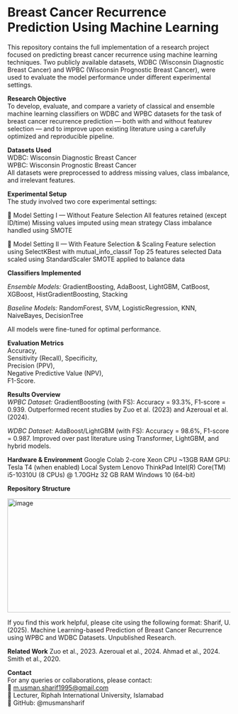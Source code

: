 # Breast Cancer Recurrence Prediction Using Machine Learning  

This repository contains the full implementation of a research project focused on predicting breast cancer recurrence using machine learning techniques. Two publicly available datasets, WDBC (Wisconsin Diagnostic Breast Cancer) and WPBC (Wisconsin Prognostic Breast Cancer), were used to evaluate the model performance under different experimental settings.

  **Research Objective**  
  To develop, evaluate, and compare a variety of classical and ensemble machine learning classifiers on WDBC and WPBC datasets for the task of breast cancer recurrence prediction — both with and without featurev selection — and to improve upon existing literature using a carefully optimized and reproducible pipeline.

  **Datasets Used**  
  WDBC: Wisconsin Diagnostic Breast Cancer  
  WPBC: Wisconsin Prognostic Breast Cancer  
  All datasets were preprocessed to address missing values, class imbalance, and irrelevant features.

  **Experimental Setup**  
  The study involved two core experimental settings:

  🔹 Model Setting I — Without Feature Selection
All features retained (except ID/time)
Missing values imputed using mean strategy
Class imbalance handled using SMOTE  

  🔹 Model Setting II — With Feature Selection & Scaling
Feature selection using SelectKBest with mutual_info_classif
Top 25 features selected
Data scaled using StandardScaler
SMOTE applied to balance data

  **Classifiers Implemented**

  *Ensemble Models:*
GradientBoosting, AdaBoost, LightGBM, CatBoost, XGBoost, HistGradientBoosting, Stacking

  *Baseline Models:*
RandomForest, SVM, LogisticRegression, KNN, NaiveBayes, DecisionTree

  All models were fine-tuned for optimal performance.

  **Evaluation Metrics**  
    Accuracy,   
    Sensitivity (Recall), 
    Specificity,  
    Precision (PPV),   
    Negative Predictive Value (NPV),   
    F1-Score.

  **Results Overview**  
  *WPBC Dataset:*
  GradientBoosting (with FS): Accuracy = 93.3%, F1-score = 0.939. 
  Outperformed recent studies by Zuo et al. (2023) and Azeroual et al. (2024). 

  *WDBC Dataset:*
  AdaBoost/LightGBM (with FS): Accuracy = 98.6%, F1-score = 0.987. 
  Improved over past literature using Transformer, LightGBM, and hybrid models. 

  **Hardware & Environment**
  Google Colab
  2-core Xeon CPU
  ~13GB RAM
  GPU: Tesla T4 (when enabled)
  Local System
  Lenovo ThinkPad
  Intel(R) Core(TM) i5-10310U (8 CPUs) @ 1.70GHz
  32 GB RAM
  Windows 10 (64-bit)

  **Repository Structure**

  <img width="617" height="257" alt="image" src="https://github.com/user-attachments/assets/bc8c82df-aa05-424f-8dbf-c9ab0fa65f5c" />

  If you find this work helpful, please cite using the following format: Sharif, U. (2025). Machine Learning-based Prediction of Breast Cancer Recurrence using WPBC and WDBC Datasets. Unpublished Research.

  
  **Related Work**
  Zuo et al., 2023. 
  Azeroual et al., 2024. 
  Ahmad et al., 2024. 
  Smith et al., 2020.

  **Contact**  
    For any queries or collaborations, please contact:  
    📧 m.usman.sharif1995@gmail.com  
    🏫 Lecturer, Riphah International University, Islamabad  
    🔗 GitHub: @musmansharif
